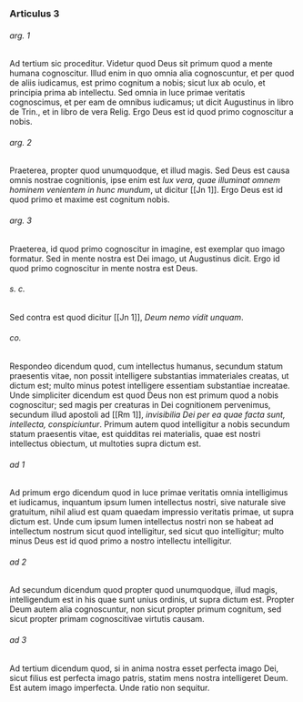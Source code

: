 ### Articulus 3

###### arg. 1
Ad tertium sic proceditur. Videtur quod Deus sit primum quod a mente humana cognoscitur. Illud enim in quo omnia alia cognoscuntur, et per quod de aliis iudicamus, est primo cognitum a nobis; sicut lux ab oculo, et principia prima ab intellectu. Sed omnia in luce primae veritatis cognoscimus, et per eam de omnibus iudicamus; ut dicit Augustinus in libro de Trin., et in libro de vera Relig. Ergo Deus est id quod primo cognoscitur a nobis.

###### arg. 2
Praeterea, propter quod unumquodque, et illud magis. Sed Deus est causa omnis nostrae cognitionis, ipse enim est *lux vera, quae illuminat omnem hominem venientem in hunc mundum*, ut dicitur [[Jn 1]]. Ergo Deus est id quod primo et maxime est cognitum nobis.

###### arg. 3
Praeterea, id quod primo cognoscitur in imagine, est exemplar quo imago formatur. Sed in mente nostra est Dei imago, ut Augustinus dicit. Ergo id quod primo cognoscitur in mente nostra est Deus.

###### s. c.
Sed contra est quod dicitur [[Jn 1]], *Deum nemo vidit unquam*.

###### co.
Respondeo dicendum quod, cum intellectus humanus, secundum statum praesentis vitae, non possit intelligere substantias immateriales creatas, ut dictum est; multo minus potest intelligere essentiam substantiae increatae. Unde simpliciter dicendum est quod Deus non est primum quod a nobis cognoscitur; sed magis per creaturas in Dei cognitionem pervenimus, secundum illud apostoli ad [[Rm 1]], *invisibilia Dei per ea quae facta sunt, intellecta, conspiciuntur*. Primum autem quod intelligitur a nobis secundum statum praesentis vitae, est quidditas rei materialis, quae est nostri intellectus obiectum, ut multoties supra dictum est.

###### ad 1
Ad primum ergo dicendum quod in luce primae veritatis omnia intelligimus et iudicamus, inquantum ipsum lumen intellectus nostri, sive naturale sive gratuitum, nihil aliud est quam quaedam impressio veritatis primae, ut supra dictum est. Unde cum ipsum lumen intellectus nostri non se habeat ad intellectum nostrum sicut quod intelligitur, sed sicut quo intelligitur; multo minus Deus est id quod primo a nostro intellectu intelligitur.

###### ad 2
Ad secundum dicendum quod propter quod unumquodque, illud magis, intelligendum est in his quae sunt unius ordinis, ut supra dictum est. Propter Deum autem alia cognoscuntur, non sicut propter primum cognitum, sed sicut propter primam cognoscitivae virtutis causam.

###### ad 3
Ad tertium dicendum quod, si in anima nostra esset perfecta imago Dei, sicut filius est perfecta imago patris, statim mens nostra intelligeret Deum. Est autem imago imperfecta. Unde ratio non sequitur.

